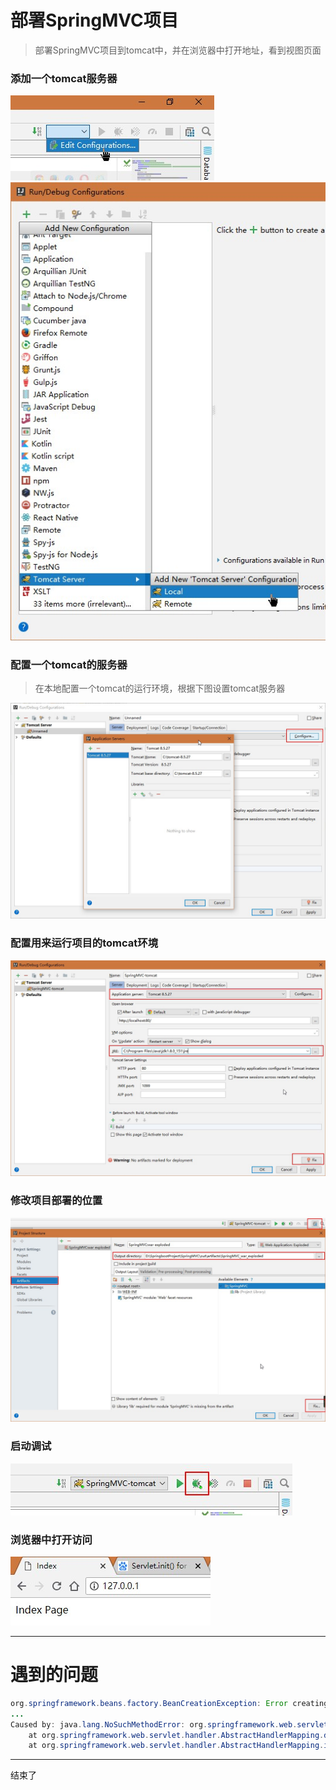 # 部署SpringMVC项目
> 部署SpringMVC项目到tomcat中，并在浏览器中打开地址，看到视图页面

### 添加一个tomcat服务器
![Alt config-1.jpg](../../images/spring-mvc/2/config-1.jpg "打开设置")
![Alt config-2.jpg](../../images/spring-mvc/2/config-2.jpg "添加一个tomcat服务器")

### 配置一个tomcat的服务器
> 在本地配置一个tomcat的运行环境，根据下图设置tomcat服务器

![Alt config-3.jpg](../../images/spring-mvc/2/config-3.jpg "配置一个tomcat的服务器")

### 配置用来运行项目的tomcat环境
![Alt config-4.jpg](../../images/spring-mvc/2/config-4.jpg "添加一个tomcat服务器")

### 修改项目部署的位置
![Alt config-5.jpg](../../images/spring-mvc/2/config-5.jpg "添加一个tomcat服务器")

### 启动调试
![Alt debug-1.jpg](../../images/spring-mvc/2/debug-1.jpg "启动调试")

### 浏览器中打开访问
![Alt debug-2.jpg](../../images/spring-mvc/2/debug-2.jpg "浏览器中打开访问")

---
# 遇到的问题
```java
org.springframework.beans.factory.BeanCreationException: Error creating bean with name 'org.springframework.web.servlet.mvc.method.annotation.RequestMappingHandlerMapping': Initialization of bean failed; nested exception is java.lang.NoSuchMethodError: org.springframework.web.servlet.handler.AbstractHandlerMapping.obtainApplicationContext()Lorg/springframework/context/ApplicationContext;
...
Caused by: java.lang.NoSuchMethodError: org.springframework.web.servlet.handler.AbstractHandlerMapping.obtainApplicationContext()Lorg/springframework/context/ApplicationContext;
	at org.springframework.web.servlet.handler.AbstractHandlerMapping.detectMappedInterceptors(AbstractHandlerMapping.java:269)
	at org.springframework.web.servlet.handler.AbstractHandlerMapping.initApplicationContext(AbstractHandlerMapping.java:243)
```

---
结束了